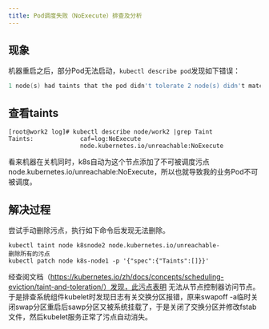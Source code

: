 ```yaml
---
title: Pod调度失败（NoExecute）排查及分析
---
```




## 现象

机器重启之后，部分Pod无法启动，`kubectl describe pod`发现如下错误：

```go
1 node(s) had taints that the pod didn't tolerate 2 node(s) didn't match node selector
```

## **查看taints**

```
[root@work2 log]# kubectl describe node/work2 |grep Taint
Taints:             caf=log:NoExecute
                    node.kubernetes.io/unreachable:NoExecute
```

看来机器在关机同时，k8s自动为这个节点添加了不可被调度污点 node.kubernetes.io/unreachable:NoExecute，所以也就导致我的业务Pod不可被调度。

## **解决过程**

尝试手动删除污点，执行如下命令后发现无法删除。

```
kubectl taint node k8snode2 node.kubernetes.io/unreachable-
删除所有的污点
kubectl patch node k8s-node1 -p '{"spec":{"Taints":[]}}' 
```

经查阅文档（https://kubernetes.io/zh/docs/concepts/scheduling-eviction/taint-and-toleration/）发现，此污点表明 无法从节点控制器访问节点。于是排查系统组件kubelet时发现日志有关交换分区报错，原来swapoff -a临时关闭swap分区重启后sawp分区又被系统挂载了，于是关闭了交换分区并修改fstab文件，然后kubelet服务正常了污点自动消失。
